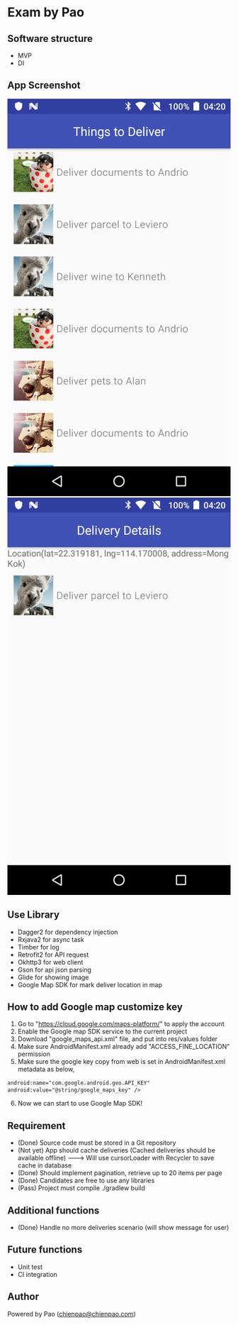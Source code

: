 # Exam by Pao

## Software structure
- MVP
- DI

## App Screenshot
![image](https://github.com/chienpao/Exam/blob/master/device-2019-03-12-042038.png?raw=true)
![image](https://github.com/chienpao/Exam/blob/master/device-2019-03-12-042058.png?raw=true)

## Use Library
- Dagger2 for dependency injection
- Rxjava2 for async task
- Timber for log
- Retrofit2 for API request
- Okhttp3 for web client
- Gson for api json parsing
- Glide for showing image
- Google Map SDK for mark deliver location in map

## How to add Google map customize key
1. Go to "https://cloud.google.com/maps-platform/" to apply the account
2. Enable the Google map SDK service to the current project
3. Download "google_maps_api.xml" file, and put into res/values folder
4. Make sure AndroidManifest.xml already add "ACCESS_FINE_LOCATION" permission
5. Make sure the google key copy from web is set in AndroidManifest.xml metadata as below,
```
android:name="com.google.android.geo.API_KEY"
android:value="@string/google_maps_key" />
```
6. Now we can start to use Google Map SDK!

## Requirement
- (Done) Source code must be stored in a Git repository
- (Not yet) App should cache deliveries (Cached deliveries should be available offline)
---> Will use cursorLoader with Recycler to save cache in database
- (Done) Should implement pagination, retrieve up to 20 items per page
- (Done) Candidates are free to use any libraries
- (Pass) Project must compile ./gradlew build

## Additional functions
- (Done) Handle no more deliveries scenario (will show message for user)

## Future functions
- Unit test
- CI integration

## Author
Powered by Pao (chienpao@chienpao.com)

